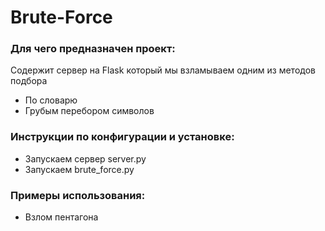 # Brute-Force

### Для чего предназначен проект:

Содержит сервер на Flask который мы взламываем одним из методов подбора
* По словарю
* Грубым перебором символов

### Инструкции по конфигурации и установке:

* Запускаем сервер server.py
* Запускаем brute_force.py

### Примеры использования:

* Взлом пентагона